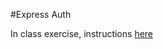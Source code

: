 #Express Auth

In class exercise, instructions [here](https://github.com/sf-wdi-21/notes/blob/master/week-04/day-3-auth/dawn-express-auth/readme.md)
